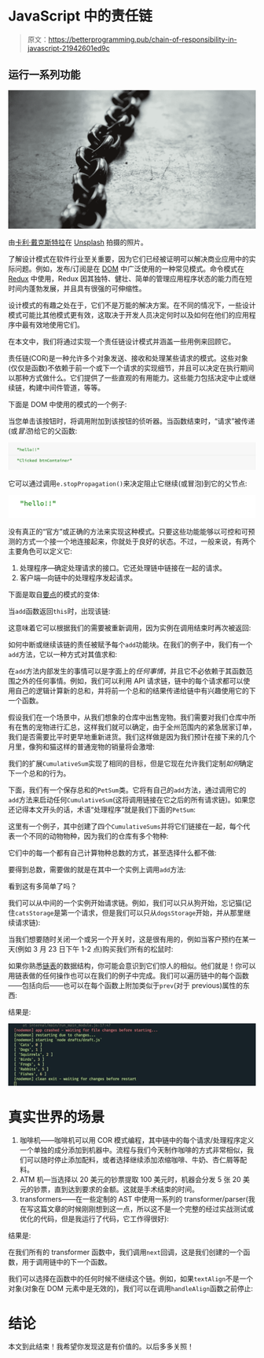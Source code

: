 # JavaScript 中的责任链

> 原文：<https://betterprogramming.pub/chain-of-responsibility-in-javascript-21942601ed9c>

## 运行一系列功能

![](img/fe92bacc2a74de5e0fac7016d6376869.png)

由[卡利·戴克斯特拉](https://unsplash.com/@kaleyloved?utm_source=unsplash&utm_medium=referral&utm_content=creditCopyText)在 [Unsplash](https://unsplash.com/) 拍摄的照片。

了解设计模式在软件行业至关重要，因为它们已经被证明可以解决商业应用中的实际问题。例如，发布/订阅是在 [DOM](https://dom.spec.whatwg.org/) 中广泛使用的一种常见模式。命令模式在 [Redux](https://redux.js.org/introduction/getting-started) 中使用，Redux 因其独特、健壮、简单的管理应用程序状态的能力而在短时间内蓬勃发展，并且具有很强的可伸缩性。

设计模式的有趣之处在于，它们不是万能的解决方案。在不同的情况下，一些设计模式可能比其他模式更有效，这取决于开发人员决定何时以及如何在他们的应用程序中最有效地使用它们。

在本文中，我们将通过实现一个责任链设计模式并涵盖一些用例来回顾它。

责任链(COR)是一种允许多个对象发送、接收和处理某些请求的模式。这些对象(仅仅是函数)不依赖于前一个或下一个请求的实现细节，并且可以决定在执行期间以那种方式做什么。它们提供了一些直观的有用能力。这些能力包括决定中止或继续链，构建中间件管道，等等。

下面是 DOM 中使用的模式的一个例子:

当您单击该按钮时，将调用附加到该按钮的侦听器。当函数结束时，“请求”被传递(或*冒泡*)给它的父函数:

![](img/f5c565a7383c95d8514a6b5d929caf87.png)

它可以通过调用`e.stopPropagation()`来决定阻止它继续(或冒泡)到它的父节点:

![](img/3d0fca73a9cbc4b3df86c08029f7c866.png)

没有真正的“官方”或正确的方法来实现这种模式。只要这些功能能够以可控和可预测的方式一个接一个地连接起来，你就处于良好的状态。不过，一般来说，有两个主要角色可以定义它:

1.  处理程序—确定处理请求的接口。它还处理链中链接在一起的请求。
2.  客户端—向链中的处理程序发起请求。

下面是取自[要点](https://gist.github.com/drenther/f05534658c3cb8c3d1f266a536bd1fd6)的模式的变体:

当`add`函数返回`this`时，出现该链:

这意味着它可以根据我们的需要被重新调用，因为实例在调用结束时再次被返回:

如何中断或继续该链的责任被赋予每个`add`功能块。在我们的例子中，我们有一个`add`方法，它以一种方式对其值求和:

在`add`方法内部发生的事情可以是字面上的*任何事情*，并且它不必依赖于其函数范围之外的任何事情。例如，我们可以利用 API 请求链，链中的每个请求都可以使用自己的逻辑计算新的总和，并将前一个总和的结果传递给链中有兴趣使用它的下一个函数。

假设我们在一个场景中，从我们想象的仓库中出售宠物。我们需要对我们仓库中所有在售的宠物进行汇总，这样我们就可以确定，由于全州范围内的紧急居家订单，我们是否需要比平时更早地重新进货。我们这样做是因为我们预计在接下来的几个月里，像狗和猫这样的普通宠物的销量将会激增:

我们的扩展`CumulativeSum`实现了相同的目标，但是它现在允许我们定制*如何*确定下一个总和的行为。

下面，我们有一个保存总和的`PetSum`类。它将有自己的`add`方法，通过调用它的`add`方法来启动任何`CumulativeSum`(这将调用链接在它之后的所有请求链)。如果您还记得本文开头的话，术语“处理程序”就是我们下面的`PetSum`:

这里有一个例子，其中创建了四个`CumulativeSums`并将它们链接在一起，每个代表一个不同的动物物种，因为我们的仓库有多个物种:

它们中的每一个都有自己计算物种总数的方式，甚至选择什么都不做:

要得到总数，需要做的就是在其中一个实例上调用`add`方法:

看到这有多简单了吗？

我们可以从中间的一个实例开始请求链。例如，我们可以只从狗开始，忘记猫(记住`catsStorage`是第一个请求，但是我们可以只从`dogsStorage`开始，并从那里继续请求链):

当我们想要随时关闭一个或另一个开关时，这是很有用的，例如当客户预约在某一天(例如 3 月 23 日下午 1-2 点)购买我们所有的松鼠时:

如果你熟悉[链表](https://www.geeksforgeeks.org/data-structures/linked-list/)的数据结构，你可能会意识到它们惊人的相似。他们就是！你可以用链表做的任何操作也可以在我们的例子中完成。我们可以遍历链中的每个函数——包括向后——也可以在每个函数上附加类似于`prev`(对于 previous)属性的东西:

结果是:

![](img/b01b52fb81f47074009aefa0cfe8b193.png)

# 真实世界的场景

1.  咖啡机——咖啡机可以用 COR 模式编程，其中链中的每个请求/处理程序定义一个单独的成分添加到机器中。流程与我们今天制作咖啡的方式非常相似，我们可以随时停止添加配料，或者选择继续添加浓缩咖啡、牛奶、杏仁屑等配料。
2.  ATM 机—当选择以 20 美元的钞票提取 100 美元时，机器会分发 5 张 20 美元的钞票，直到达到要求的金额。这就是手术结束的时间。
3.  transformers——在一些定制的 AST 中使用一系列的 transformer/parser(我在写这篇文章的时候刚刚想到这一点，所以这不是一个完整的经过实战测试或优化的代码，但是我运行了代码，它工作得很好):

结果是:

在我们所有的 transformer 函数中，我们调用`next`回调，这是我们创建的一个函数，用于调用链中的下一个函数。

我们可以选择在函数中的任何时候不继续这个链。例如，如果`textAlign`不是一个对象(对象在 DOM 元素中是无效的)，我们可以在调用`handleAlign`函数之前停止:

# 结论

本文到此结束！我希望你发现这是有价值的。以后多多关照！